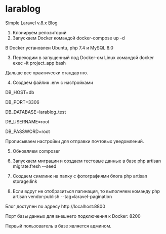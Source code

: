 # larablog
Simple Laravel v.8.x Blog

1. Клонируем репозиторий
2. Запускаем Docker командой docker-compose up -d

В Docker установлен Ubuntu, php 7.4 и MySQL 8.0

3. Переходим в запущенный под Docker-ом Linux командой docker exec -it project_app bash

Дальше все практически стандартно.

4. Создаем файлик .env с настройками

DB_HOST=db

DB_PORT=3306

DB_DATABASE=larablog_test

DB_USERNAME=root

DB_PASSWORD=root


Прописываем настройки для отправки почтовых уведомлений.

5. Обновляем composer
6. Запускаем миграции и создаем тестовые данные в базе php artisan migrate:fresh --seed
7. Создаем симлинк на папку с фотографиями блога
php artisan storage:link

8. Если вдруг не отобразиться пагинация, то выполняем команду
php artisan vendor:publish --tag=laravel-pagination


Блог доступен по адресу http://localhost:8800

Порт базы данных для внешнего подключения к Docker: 8200

Первый пользователь в базе является админом.

